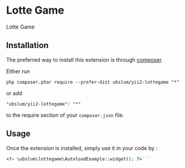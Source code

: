 Lotte Game
=====================
Lotte Game

Installation
------------

The preferred way to install this extension is through [composer](http://getcomposer.org/download/).

Either run

```
php composer.phar require --prefer-dist ubslum/yii2-lottegame "*"
```

or add

```
"ubslum/yii2-lottegame": "*"
```

to the require section of your `composer.json` file.


Usage
-----

Once the extension is installed, simply use it in your code by  :

```php
<?= \ubslum\lottegame\AutoloadExample::widget(); ?>```
